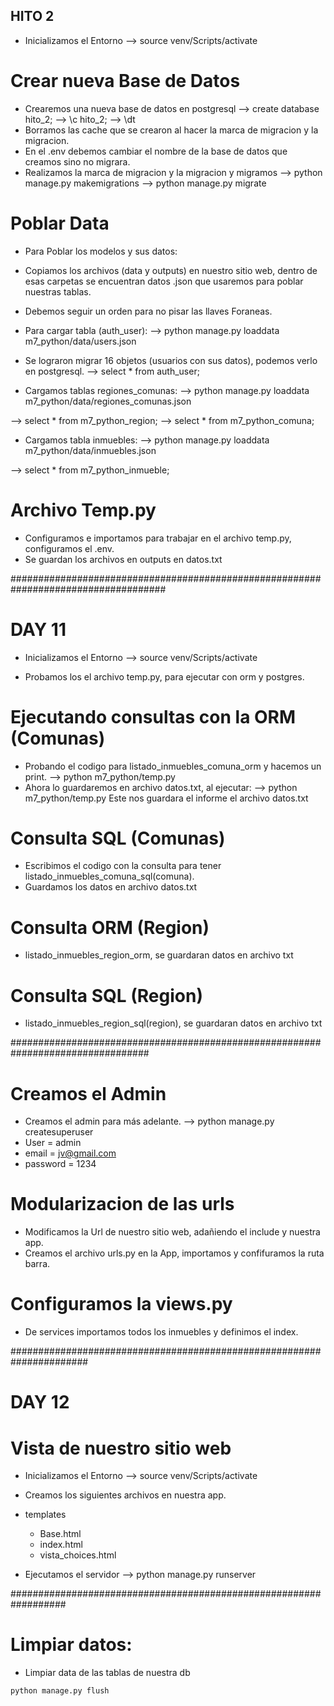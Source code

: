## HITO 2 

- Inicializamos el Entorno
--> source venv/Scripts/activate

# Crear nueva Base de Datos
- Crearemos una nueva base de datos en postgresql
--> create database hito_2;
--> \c hito_2;
--> \dt
- Borramos las cache que se crearon al hacer la marca de migracion y la migracion.
- En el .env debemos cambiar el nombre de la base de datos que creamos sino no migrara.
- Realizamos la marca de migracion y la migracion y migramos
--> python manage.py makemigrations
--> python manage.py migrate

# Poblar Data
- Para Poblar los modelos y sus datos:
- Copiamos los archivos (data y outputs) en nuestro sitio web, dentro de esas carpetas se encuentran datos .json que usaremos para poblar nuestras tablas.
- Debemos seguir un orden para no pisar las llaves Foraneas.

- Para cargar tabla (auth_user):
--> python manage.py loaddata m7_python/data/users.json
<!-- Installed 16 object(s) from 1 fixture(s) -->
- Se lograron migrar 16 objetos (usuarios con sus datos), podemos verlo en postgresql.
--> select * from auth_user; 

- Cargamos tablas regiones_comunas:
--> python manage.py loaddata m7_python/data/regiones_comunas.json
<!-- Installed 362 object(s) from 1 fixture(s) -->
--> select * from m7_python_region;
--> select * from m7_python_comuna;

- Cargamos tabla inmuebles:
--> python manage.py loaddata m7_python/data/inmuebles.json
<!-- Installed 20 object(s) from 1 fixture(s) -->
--> select * from m7_python_inmueble;

# Archivo Temp.py
- Configuramos e importamos para trabajar en el archivo temp.py, configuramos el .env.
- Se guardan los archivos en outputs en datos.txt

####################################################################################

# DAY 11

- Inicializamos el Entorno
--> source venv/Scripts/activate

- Probamos los el archivo temp.py, para ejecutar con orm y postgres.
# Ejecutando consultas con la ORM (Comunas)
- Probando el codigo para listado_inmuebles_comuna_orm y hacemos un print.
--> python m7_python/temp.py
- Ahora lo guardaremos en archivo datos.txt, al ejecutar:
--> python m7_python/temp.py
Este nos guardara el informe el archivo datos.txt

# Consulta SQL (Comunas)
- Escribimos el codigo con la consulta para tener listado_inmuebles_comuna_sql(comuna).
- Guardamos los datos en archivo datos.txt

# Consulta ORM (Region)
- listado_inmuebles_region_orm, se guardaran datos en archivo txt

# Consulta SQL (Region)
- listado_inmuebles_region_sql(region), se guardaran datos en archivo txt

#################################################################################

# Creamos el Admin
- Creamos el admin para más adelante.
--> python manage.py createsuperuser
- User = admin
- email = jv@gmail.com
- password = 1234

# Modularizacion de las urls 
- Modificamos la Url de nuestro sitio web, adañiendo el include y nuestra app.
- Creamos el archivo urls.py en la App, importamos y confifuramos la ruta barra.

# Configuramos la views.py
- De services importamos todos los inmuebles y definimos el index.

######################################################################

# DAY 12
# Vista de nuestro sitio web

- Inicializamos el Entorno
--> source venv/Scripts/activate

- Creamos los siguientes archivos en nuestra app.

- templates
    - Base.html
    - index.html
    - vista_choices.html

- Ejecutamos el servidor
--> python manage.py runserver

##################################################################

# Limpiar datos:
- Limpiar data de las tablas de nuestra db
```bash
python manage.py flush
```
